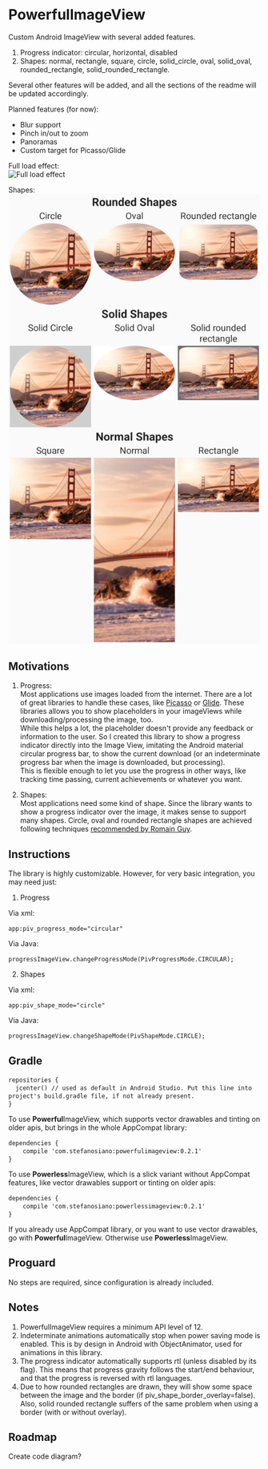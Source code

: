 PowerfulImageView
=================

Custom Android ImageView with several added features.  
1) Progress indicator: circular, horizontal, disabled  
2) Shapes: normal, rectangle, square, circle, solid_circle, oval, solid_oval, rounded_rectangle, solid_rounded_rectangle.  
  
Several other features will be added, and all the sections of the readme will be updated accordingly.  
  
Planned features (for now):  
* Blur support
* Pinch in/out to zoom
* Panoramas
* Custom target for Picasso/Glide
  
  
Full load effect:  
![Full load effect](https://raw.githubusercontent.com/stefanosiano/PowerfulImageView/master/full_load.gif) 
  
Shapes:  
![Shapes](https://raw.githubusercontent.com/stefanosiano/PowerfulImageView/master/shapes.png) 
  
  
  
Motivations
-----------
  
1) Progress:  
Most applications use images loaded from the internet. There are a lot of great libraries to handle these cases, like [Picasso](https://github.com/square/picasso) or [Glide](https://github.com/bumptech/glide). These libraries allows you to show placeholders in your imageViews while downloading/processing the image, too.  
While this helps a lot, the placeholder doesn't provide any feedback or information to the user. So I created this library to show a progress indicator directly into the Image View, imitating the Android material circular progress bar, to show the current download (or an indeterminate progress bar when the image is downloaded, but processing).  
This is flexible enough to let you use the progress in other ways, like tracking time passing, current achievements or whatever you want.
  
2) Shapes:  
Most applications need some kind of shape. Since the library wants to show a progress indicator over the image, it makes sense to support many shapes. Circle, oval and rounded rectangle shapes are achieved following techniques [recommended by Romain Guy](http://www.curious-creature.org/2012/12/11/android-recipe-1-image-with-rounded-corners/).  
  
  
  
Instructions
------------
  
The library is highly customizable. However, for very basic integration, you may need just:  

1) Progress  

Via xml:  
```
app:piv_progress_mode="circular"
```
Via Java:  
```
progressImageView.changeProgressMode(PivProgressMode.CIRCULAR);
```
  
2) Shapes  

Via xml:  
```
app:piv_shape_mode="circle"
```
Via Java:  
```
progressImageView.changeShapeMode(PivShapeMode.CIRCLE);
```
  
  
  
  
Gradle
------
  
```
repositories {
  jcenter() // used as default in Android Studio. Put this line into project's build.gradle file, if not already present.
}
```

To use **Powerful**ImageView, which supports vector drawables and tinting on older apis, but brings in the whole AppCompat library:  
```
dependencies {
    compile 'com.stefanosiano:powerfulimageview:0.2.1'
}
```
To use **Powerless**ImageView, which is a slick variant without AppCompat features, like vector drawables support or tinting on older apis:  
```
dependencies {
    compile 'com.stefanosiano:powerlessimageview:0.2.1'
}
```
If you already use AppCompat library, or you want to use vector drawables, go with **Powerful**ImageView. Otherwise use **Powerless**ImageView.  

  
  
Proguard
--------
No steps are required, since configuration is already included.  
  

Notes
-----
  
1) PowerfulImageView requires a minimum API level of 12.  
2) Indeterminate animations automatically stop when power saving mode is enabled. This is by design in Android with ObjectAnimator, used for animations in this library.
3) The progress indicator automatically supports rtl (unless disabled by its flag). This means that progress gravity follows the start/end behaviour, and that the progress is reversed with rtl languages.
4) Due to how rounded rectangles are drawn, they will show some space between the image and the border (if piv_shape_border_overlay=false). Also, solid rounded rectangle suffers of the same problem when using a border (with or without overlay).  
  
  
Roadmap
-------
Create code diagram?  

